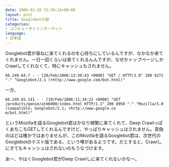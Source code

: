 ```yaml
---
date: 2006-02-20 15:39:24+00:00
layout: post
title: Googlebotの謎
categories:
- コンピュータとインターネット
language:
- 日本語
---
```


Googlebot君が尋ねに来てくれるのを心待ちにしているんですが、なかなか来てくれません。一日一回くらいは来てくれるんんですが、なぜかトップページしかCrawlしてくれなくて、特にキャッシュもされません。

    
    66.249.64.7 - - [20/Feb/2006:13:30:43 +0900] "GET / HTTP/1.0" 200 9272 "-" "Googlebot/2.1 (+http://www.google.com/bot.html)"


一方、

    
    66.249.65.141 - - [19/Feb/2006:11:34:22 +0900] "GET /products/genie/atm6000/index.html HTTP/1.1" 200 8950 "-" "Mozilla/5.0 (compatible; Googlebot/2.1; +http://www.google.co
    m/bot.html)"


というMozillaを語るGooglebot君はかなり頻繁に来てくれて、Deep CrawlっぽくあちこちGETしてくれるんですけど、やっぱりキャッシュはされません。真偽のほどは確かではありませんが、このMozillaを語るGooglebot君は、次世代のGooglebotのテスト版である、という噂があるようです。だとすると、Crawlしにきてもキャッシュはされないのもうなづけます。

あー、やはくGooglebot君がDeep Crawlしに来てくれないかなー。
